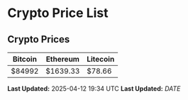 # Crypto Price List

## Crypto Prices
| Bitcoin | Ethereum | Litecoin |
| ------- | -------- | -------- |
| $84992 | $1639.33 | $78.66 |
**Last Updated:** 2025-04-12 19:34 UTC
**Last Updated:** $DATE$
